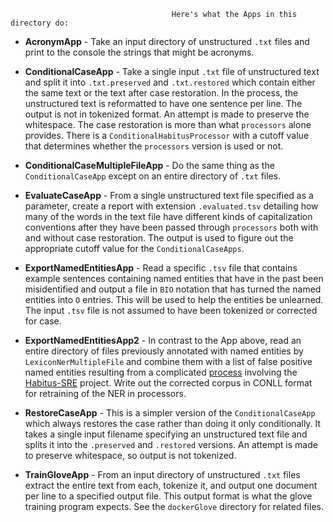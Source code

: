                                         Here's what the Apps in this directory do:

* **AcronymApp** - Take an input directory of unstructured `.txt` files and print to the console the strings that might be acronyms.


* **ConditionalCaseApp** - Take a single input `.txt` file of unstructured text and split it into `.txt.preserved` and `.txt.restored` which contain either the same text or the text after case restoration.  In the process, the unstructured text is reformatted to have one sentence per line.  The output is not in tokenized format.  An attempt is made to preserve the whitespace.  The case restoration is more than what `processors` alone provides.  There is a `ConditionalHabitusProcessor` with a cutoff value that determines whether the `processors` version is used or not.


* **ConditionalCaseMultipleFileApp** - Do the same thing as the `ConditionalCaseApp` except on an entire directory of `.txt` files.


* **EvaluateCaseApp** - From a single unstructured text file specified as a parameter, create a report with extension `.evaluated.tsv` detailing how many of the words in the text file have different kinds of capitalization conventions after they have been passed through `processors` both with and without case restoration.  The output is used to figure out the appropriate cutoff value for the `ConditionalCaseApps`.


* **ExportNamedEntitiesApp** - Read a specific `.tsv` file that contains example sentences containing named entities that have in the past been misidentified and output a file in `BIO` notation that has turned the named entities into `O` entries.  This will be used to help the entities be unlearned.  The input `.tsv` file is not assumed to have been tokenized or corrected for case.


* **ExportNamedEntitiesApp2** - In contrast to the App above, read an entire directory of files previously annotated with named entities by `LexiconNerMultipleFile` and combine them with a list of false positive named entities resulting from a complicated [process](https://github.com/clulab/habitus/wiki/PDF-to-NER-Update) involving the [Habitus-SRE](https://github.com/picsolab/Habitus-SRE/) project.  Write out the corrected corpus in CONLL format for retraining of the NER in processors.


* **RestoreCaseApp** - This is a simpler version of the `ConditionalCaseApp` which always restores the case rather than doing it only conditionally.  It takes a single input filename specifying an unstructured text file and splits it into the `.preserved` and `.restored` versions.  An attempt is made to preserve whitespace, so output is not tokenized.


* **TrainGloveApp** - From an input directory of unstructured `.txt` files extract the entire text from each, tokenize it, and output one document per line to a specified output file.  This output format is what the glove training program expects.  See the `dockerGlove` directory for related files.
